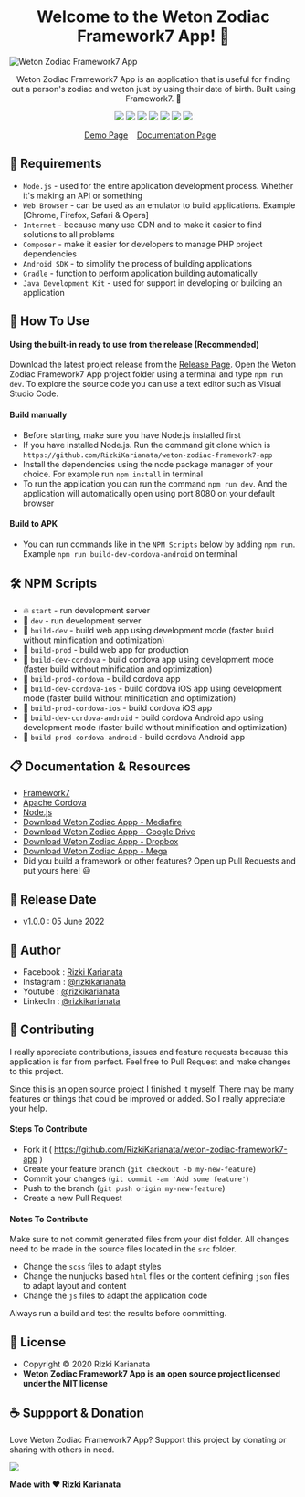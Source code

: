 <h1 align="center">Welcome to the Weton Zodiac Framework7 App! 👋 </h1>

![Weton Zodiac Framework7 App](https://user-images.githubusercontent.com/52366240/172046132-259844ef-a07c-4740-981a-69c19b878bf8.png)

<p align="center">Weton Zodiac Framework7 App is an application that is useful for finding out a person's zodiac and weton just by using their date of birth. Built using Framework7. 💖 </p>

<p align="center">
<img src="https://img.shields.io/github/contributors/RizkiKarianata/weton-zodiac-framework7-app?style=flat-square">
<img src="https://img.shields.io/github/issues/RizkiKarianata/weton-zodiac-framework7-app?style=flat-square">
<img src="https://img.shields.io/github/stars/RizkiKarianata/weton-zodiac-framework7-app?style=flat-square"> 
<img src="https://img.shields.io/github/forks/RizkiKarianata/weton-zodiac-framework7-app?style=flat-square">
<img src="https://img.shields.io/github/last-commit/RizkiKarianata/weton-zodiac-framework7-app.svg?style=flat-square">
<img src="https://img.shields.io/github/languages/code-size/RizkiKarianata/weton-zodiac-framework7-app?style=flat-square">
<img src="https://img.shields.io/github/license/RizkiKarianata/weton-zodiac-framework7-app?style=flat-square">
</p>

<p align="center">
<a href="https://karianata.com/weton-zodiac-framework7-app/demo">Demo Page</a>&nbsp;&nbsp;&nbsp;
<a href="https://karianata.com/weton-zodiac-framework7-app/docs">Documentation Page</a>&nbsp;&nbsp;&nbsp;
</p>

## 💾 Requirements

* `Node.js` - used for the entire application development process. Whether it's making an API or something
* `Web Browser` - can be used as an emulator to build applications. Example [Chrome, Firefox, Safari & Opera]
* `Internet` - because many use CDN and to make it easier to find solutions to all problems
* `Composer` - make it easier for developers to manage PHP project dependencies
* `Android SDK` - to simplify the process of building applications
* `Gradle` - function to perform application building automatically
* `Java Development Kit` - used for support in developing or building an application

## 🎯 How To Use

#### Using the built-in ready to use from the release (Recommended)

Download the latest project release from the [Release Page](https://github.com/RizkiKarianata/weton-zodiac-framework7-app "Release Page"). Open the Weton Zodiac Framework7 App project folder using a terminal and type `npm run dev`. To explore the source code you can use a text editor such as Visual Studio Code.

#### Build manually

* Before starting, make sure you have Node.js installed first
* If you have installed Node.js. Run the command git clone which is `https://github.com/RizkiKarianata/weton-zodiac-framework7-app`
* Install the dependencies using the node package manager of your choice. For example run `npm install` in terminal
* To run the application you can run the command `npm run dev`. And the application will automatically open using port 8080 on your default browser

#### Build to APK

* You can run commands like in the `NPM Scripts` below by adding `npm run`. Example `npm run build-dev-cordova-android` on terminal

## 🛠 NPM Scripts

* 🔥 `start` - run development server
* 🔧 `dev` - run development server
* 🔧 `build-dev` - build web app using development mode (faster build without minification and optimization)
* 🔧 `build-prod` - build web app for production
* 📱 `build-dev-cordova` - build cordova app using development mode (faster build without minification and optimization)
* 📱 `build-prod-cordova` - build cordova app
* 📱 `build-dev-cordova-ios` - build cordova iOS app using development mode (faster build without minification and optimization)
* 📱 `build-prod-cordova-ios` - build cordova iOS app
* 📱 `build-dev-cordova-android` - build cordova Android app using development mode (faster build without minification and optimization)
* 📱 `build-prod-cordova-android` - build cordova Android app

## 📋 Documentation & Resources

* [Framework7](https://framework7.io/)
* [Apache Cordova](https://cordova.apache.org/)
* [Node.js](https://nodejs.org/en/)
* [Download Weton Zodiac Appp - Mediafire](https://www.mediafire.com/file/ihkflhz2gdaez6a/ZodiakWeton-F7.apk/file)
* [Download Weton Zodiac Appp - Google Drive](https://drive.google.com/file/d/1u8p724srXma_LiUjEzMIVAhuu9bR34kg/view?usp=sharing)
* [Download Weton Zodiac Appp - Dropbox](https://www.dropbox.com/s/ylplqhdnoeow27y/ZodiakWeton-F7.apk?dl=0)
* [Download Weton Zodiac Appp - Mega](https://mega.nz/file/2YoR3aDD#lWXonZo9bGP0XjPtXC4wOMj3ESWrMzVPE-zsrjaZaR8)
* Did you build a framework or other features? Open up Pull Requests and put yours here! 😃

## 📆 Release Date

* v1.0.0 : 05 June 2022

## 🧑 Author

* Facebook : <a href="https://www.facebook.com/rizky.slankers.3386"> Rizki Karianata</a>
* Instagram : <a href="https://www.instagram.com/rizkikarianata"> @rizkikarianata</a>
* Youtube : <a href="https://www.youtube.com/channel/UCwhkJwsq6swJrerdP0tixJA"> @rizkikarianata</a>
* LinkedIn :  <a href="https://www.linkedin.com/in/rizkikarianata"> @rizkikarianata</a>

## 🤝 Contributing

<p>I really appreciate contributions, issues and feature requests because this application is far from perfect. Feel free to Pull Request and make changes to this project.</p>
<p>Since this is an open source project I finished it myself. There may be many features or things that could be improved or added. So I really appreciate your help.</p>

#### Steps To Contribute

* Fork it ( https://github.com/RizkiKarianata/weton-zodiac-framework7-app )
* Create your feature branch (`git checkout -b my-new-feature`)
* Commit your changes (`git commit -am 'Add some feature'`)
* Push to the branch (`git push origin my-new-feature`)
* Create a new Pull Request

#### Notes To Contribute

Make sure to not commit generated files from your dist folder. All changes need to be made in the source files located in the `src` folder.

* Change the `scss` files to adapt styles
* Change the nunjucks based `html` files or the content defining `json` files to adapt layout and content
* Change the `js` files to adapt the application code

Always run a build and test the results before committing.

## 📝 License

* Copyright © 2020 Rizki Karianata
* **Weton Zodiac Framework7 App is an open source project licensed under the MIT license**

## ☕️ Suppport & Donation

Love Weton Zodiac Framework7 App? Support this project by donating or sharing with others in need.

<a href="https://www.buymeacoffee.com/rizkikarianata"><img src="https://img.shields.io/badge/Buy_Me_A_Coffee-FFDD00?style=for-the-badge&logo=buy-me-a-coffee&logoColor=black"/> </a>

**Made with ❤️ Rizki Karianata**